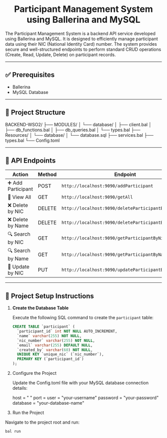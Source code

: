 <h1 align="center" id="title">Participant Management System using Ballerina and MySQL</h1>

<p id="description">
The Participant Management System is a backend API service developed using Ballerina and MySQL. It is designed to efficiently manage participant data using their NIC (National Identity Card) number. The system provides secure and well-structured endpoints to perform standard CRUD operations (Create, Read, Update, Delete) on participant records.
</p>

---

## ✅ Prerequisites

- Ballerina
- MySQL Database

---

## 📁 Project Structure

BACKEND-WSO2/
├── MODULES/
│ └── database/
│ ├── client.bal
│ ├── db_functions.bal
│ ├── db_queries.bal
│ └── types.bal
├── Resources/
│ └── database/
│ └── database.sql
├── services.bal
├── types.bal
└── Config.toml


---

## 📌 API Endpoints

| Action                | Method | Endpoint                                                     |
|-----------------------|--------|---------------------------------------------------------------|
| ➕ Add Participant     | POST   | `http://localhost:9090/addParticipant`                        |
| 📄 View All           | GET    | `http://localhost:9090/getAll`                                |
| ❌ Delete by NIC      | DELETE | `http://localhost:9090/deleteParticipantByNIC`                |
| ❌ Delete by Name     | DELETE | `http://localhost:9090/deleteParticipantByName`               |
| 🔍 Search by NIC      | GET    | `http://localhost:9090/getParticipantByNicNumber`             |
| 🔍 Search by Name     | GET    | `http://localhost:9090/getParticipantByName`                  |
| 🔁 Update by NIC      | PUT    | `http://localhost:9090/updateParticipantByNicNumber`          |

---

## 🚀 Project Setup Instructions

1. **Create the Database Table**

   Execute the following SQL command to create the `participant` table:

   ```sql
   CREATE TABLE `participant` (
     `participant_id` int NOT NULL AUTO_INCREMENT,
     `name` varchar(255) NOT NULL,
     `nic_number` varchar(255) NOT NULL,
     `email` varchar(255) DEFAULT NULL,
     `created_by` varchar(60) NOT NULL,
     UNIQUE KEY `unique_nic` (`nic_number`),
     PRIMARY KEY (`participant_id`)
   );

2. Configure the Project

   Update the Config.toml file with your MySQL database connection details:


    host = " "
    port = 
    user = "your-username"
    password = "your-password"
    database = "your-database-name"

3. Run the Project

Navigate to the project root and run:

    bal run

